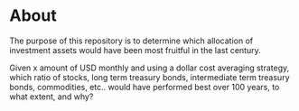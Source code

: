 # About
The purpose of this repository is to determine which allocation of investment assets would have been most fruitful in the last century.

Given x amount of USD monthly and using a dollar cost averaging strategy, which ratio of stocks, long term treasury bonds, intermediate term treasury bonds, commodities, etc.. would have performed best over 100 years, to what extent, and why?
